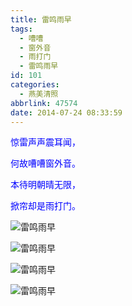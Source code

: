 ```yaml
---
title: 雷鸣雨早
tags:
  - 嘈嘈
  - 窗外音
  - 雨打门
  - 雷鸣雨早
id: 101
categories:
  - 燕美清照
abbrlink: 47574
date: 2014-07-24 08:33:59
---
```


<span style="color: #0000ff;">惊雷声声震耳闻，</span>

<span style="color: #0000ff;">何故嘈嘈窗外音。</span>

<span style="color: #0000ff;">本待明朝晴无限，</span>

<span style="color: #0000ff;">掀帘却是雨打门。</span>

![雷鸣雨早](http://ww2.sinaimg.cn/large/4eed32f2jw1einkjbgs48j21kw0w0gyp.jpg "雷鸣雨早") 

![雷鸣雨早](http://ww4.sinaimg.cn/large/4eed32f2jw1einkj2vpu6j21kw0w0dta.jpg "雷鸣雨早") 

![雷鸣雨早](http://ww3.sinaimg.cn/large/4eed32f2jw1einkitwi5xj21kw0w0wsc.jpg "雷鸣雨早") 

![雷鸣雨早](http://ww1.sinaimg.cn/large/4eed32f2jw1einkikuc2cj21kw0w0tle.jpg "雷鸣雨早") 